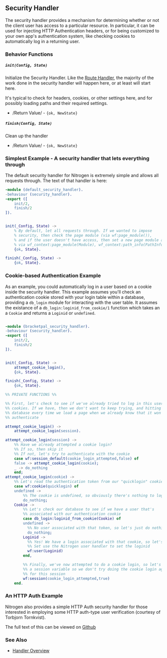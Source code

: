 <!-- dash: Handlers - Security | Guide | ###:Section -->



## Security Handler

  The security handler provides a mechanism for determining whether or not the
  client user has access to a particular resource.  In particular, it can be
  used for injecting HTTP Authentication headers, or for being customized to
  your own app's authentication system, like checking cookies to automatically
  log in a returning user.

### Behavior Functions

##### `init(Config, State)`

  Initialize the Security Handler.  Like the [Route Handler](./route.md),
  the majority of the work done in the security handler will happen here, or
  at least will start here.

  It's typical to check for headers, cookies, or other settings here, and for
  possibly loading paths and their required settings.

 *  /Return Value/ - `{ok, NewState}`

##### `finish(Config, State)`

  Clean up the handler

 *  /Return Value/ - `{ok, NewState}`

### Simplest Example - A security handler that lets everything through

The default security handler for Nitrogen is extremely simple and allows all
requests through. The text of that handler is here:

```erlang
-module (default_security_handler).
-behaviour (security_handler).
-export ([
    init/2,
    finish/2
]).


init(_Config, State) ->
    % By default, let all requests through. If we wanted to impose
    % security, then check the page module (via wf:page_module()),
    % and if the user doesn't have access, then set a new page module and path info,
    % via wf_context:page_module(Module), wf_context:path_info(PathInfo).
    {ok, State}.

finish(_Config, State) ->
    {ok, State}.

```

### Cookie-based Authentication Example

As an example, you could automatically log in a user based on a cookie inside
the security handler. This example assumes you'll check an authentication
cookie stored with your login table within a database, providing a `db_login`
module for interacting with the user table. It assumes the existance of a
`db_login:loginid_from_cookie/1` function which takes an a `Cookie` and returns
a `Loginid` or `undefined`.

```erlang

-module (bracketpal_security_handler).
-behaviour (security_handler).
-export ([
    init/2,
    finish/2
]).


init(_Config, State) ->
    attempt_cookie_login(),
    {ok, State}.

finish(_Config, State) ->
    {ok, State}.

%% PRIVATE FUNCTIONS %%

%% First, let's check to see if we've already tried to log in this user using
%% cookies. If we have, then we don't want to keep trying, and hitting the
%% database every time we load a page when we already know that it won't
%% authenticate

attempt_cookie_login() ->
    attempt_cookie_login(session).

attempt_cookie_login(session) ->
    %% Have we already attempted a cookie login?
    %% If so, then skip it
    %% If not, let's try to authenticate with the cookie
    case wf:session_default(cookie_login_attempted,false) of
	false -> attempt_cookie_login(cookie);
	_ -> do_nothing
    end;
attempt_cookie_login(cookie) ->
    %% Let's read the authentication token from our "quicklogin" cookie
    case wf:cookie(quicklogin) of
	undefined ->
	    %% The cookie is undefined, so obviously there's nothing to log in
	    do_nothing;
	Cookie ->
	    %% Let's check our database to see if we have a user that's
	    %% associated with our authentication cookie
	    case db_login:loginid_from_cookie(Cookie) of
		undefined ->
		  %% No user associated with that token, so let's just do nothing
		  do_nothing;
		Loginid ->
		  %% Yes! We have a login associated with that cookie, so let's
		  %% Set use the Nitrogen user handler to set the loginid
		  wf:user(Loginid)
	    end,

	    %% Finally, we've now attempted to do a cookie login, so let's set
	    %% a session variable so we don't try doing the cookie login again
	    %% for this session
	    wf:session(cookie_login_attempted,true)
    end.

```

### An HTTP Auth Example

Nitrogen also provides a simple HTTP Auth security handler for those interested
in employing some HTTP auth-type user verification (courtesy of Torbjorn Tornkvist).

The full text of this can be viewed on [Github](https://github.com/nitrogen/nitrogen_core/blob/master/src/handlers/security/http_basic_auth_security_handler.erl)


### See Also

 *  [Handler Overview](../handlers.md)

